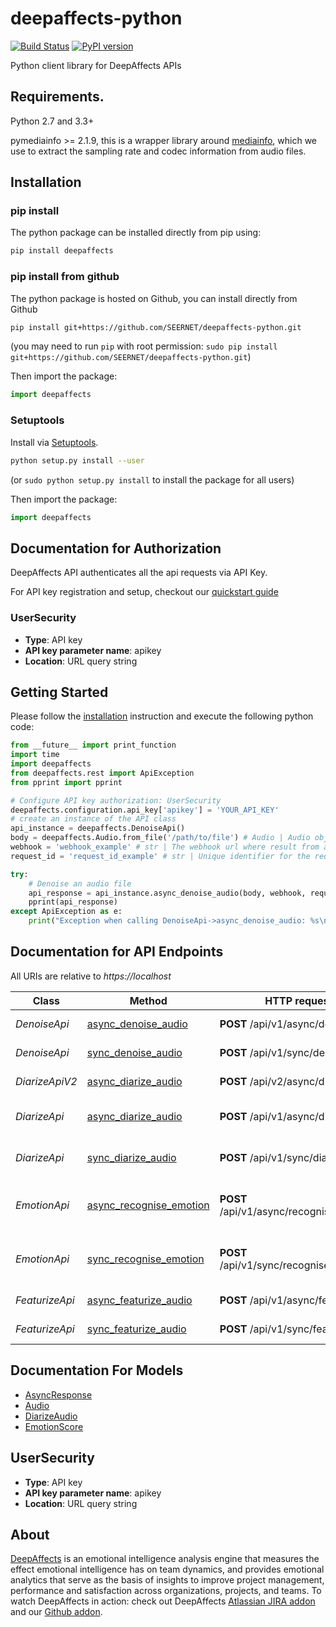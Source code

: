 # deepaffects-python

[![Build Status](https://travis-ci.org/SEERNET/deepaffects-python.svg?branch=master)](https://travis-ci.org/SEERNET/deepaffects-python)
[![PyPI version](https://badge.fury.io/py/deepaffects.svg)](https://badge.fury.io/py/deepaffects)

Python client library for DeepAffects APIs

## Requirements.

Python 2.7 and 3.3+

pymediainfo >= 2.1.9, this is a wrapper library around [mediainfo](https://mediaarea.net/en/MediaInfo), which we use to
extract the sampling rate and codec information from audio files.

## Installation

### pip install

The python package can be installed directly from pip using:

```bash
pip install deepaffects

```
### pip install from github

The python package is hosted on Github, you can install directly from Github

```sh
pip install git+https://github.com/SEERNET/deepaffects-python.git
```
(you may need to run `pip` with root permission: `sudo pip install git+https://github.com/SEERNET/deepaffects-python.git`)

Then import the package:
```python
import deepaffects 
```

### Setuptools

Install via [Setuptools](http://pypi.python.org/pypi/setuptools).

```sh
python setup.py install --user
```
(or `sudo python setup.py install` to install the package for all users)

Then import the package:
```python
import deepaffects
```

## Documentation for Authorization

DeepAffects API authenticates all the api requests via API Key.

For API key registration and setup, checkout our [quickstart guide](https://developers.deepaffects.com/docs/#quickstart-guide)

### UserSecurity

- **Type**: API key
- **API key parameter name**: apikey
- **Location**: URL query string


## Getting Started

Please follow the [installation](#installation) instruction and execute the following python code:


```python
from __future__ import print_function
import time
import deepaffects
from deepaffects.rest import ApiException
from pprint import pprint

# Configure API key authorization: UserSecurity
deepaffects.configuration.api_key['apikey'] = 'YOUR_API_KEY'
# create an instance of the API class
api_instance = deepaffects.DenoiseApi()
body = deepaffects.Audio.from_file('/path/to/file') # Audio | Audio object that needs to be denoised.
webhook = 'webhook_example' # str | The webhook url where result from async resource is posted
request_id = 'request_id_example' # str | Unique identifier for the request (optional)

try:
    # Denoise an audio file
    api_response = api_instance.async_denoise_audio(body, webhook, request_id=request_id)
    pprint(api_response)
except ApiException as e:
    print("Exception when calling DenoiseApi->async_denoise_audio: %s\n" % e)

```

## Documentation for API Endpoints

All URIs are relative to *https://localhost*

Class | Method | HTTP request | Description
----------------- | --------------------------------------- | ------------- | -------------
*DenoiseApi* | [async_denoise_audio](https://github.com/SEERNET/deepaffects-python/blob/master/docs/DenoiseApi.md#async_denoise_audio) | **POST** /api/v1/async/denoise | Denoise an audio file
*DenoiseApi* | [sync_denoise_audio](https://github.com/SEERNET/deepaffects-python/blob/master/docs/DenoiseApi.md#sync_denoise_audio) | **POST** /api/v1/sync/denoise | Denoise an audio file
*DiarizeApiV2* | [async_diarize_audio](https://github.com/SEERNET/deepaffects-python/blob/master/docs/DiarizeApiV2.md#async_diarize_audio) | **POST** /api/v2/async/diarize | Diarize an audio file
*DiarizeApi* | [async_diarize_audio](https://github.com/SEERNET/deepaffects-python/blob/master/docs/DiarizeApi.md#async_diarize_audio) | **POST** /api/v1/async/diarize | Diarize an audio file (Legacy)
*DiarizeApi* | [sync_diarize_audio](https://github.com/SEERNET/deepaffects-python/blob/master/docs/DiarizeApi.md#sync_diarize_audio) | **POST** /api/v1/sync/diarize | Diarize an audio file (Legacy)
*EmotionApi* | [async_recognise_emotion](https://github.com/SEERNET/deepaffects-python/blob/master/docs/EmotionApi.md#async_recognise_emotion) | **POST** /api/v1/async/recognise_emotion | Find emotion in an audio file
*EmotionApi* | [sync_recognise_emotion](https://github.com/SEERNET/deepaffects-python/blob/master/docs/EmotionApi.md#sync_recognise_emotion) | **POST** /api/v1/sync/recognise_emotion | Find emotion in an audio file
*FeaturizeApi* | [async_featurize_audio](https://github.com/SEERNET/deepaffects-python/blob/master/docs/FeaturizeApi.md#async_featurize_audio) | **POST** /api/v1/async/featurize | featurize an audio file
*FeaturizeApi* | [sync_featurize_audio](https://github.com/SEERNET/deepaffects-python/blob/master/docs/FeaturizeApi.md#sync_featurize_audio) | **POST** /api/v1/sync/featurize | featurize an audio file


## Documentation For Models

 - [AsyncResponse](https://github.com/SEERNET/deepaffects-python/blob/master/docs/AsyncResponse.md)
 - [Audio](https://github.com/SEERNET/deepaffects-python/blob/master/docs/Audio.md)
 - [DiarizeAudio](https://github.com/SEERNET/deepaffects-python/blob/master/docs/DiarizeAudio.md)
 - [EmotionScore](https://github.com/SEERNET/deepaffects-python/blob/master/docs/EmotionScore.md)




## UserSecurity

- **Type**: API key
- **API key parameter name**: apikey
- **Location**: URL query string


## About
[DeepAffects](https://www.deepaffects.com/dashboard) is an emotional intelligence analysis engine that measures the effect emotional intelligence
has on team dynamics, and provides emotional analytics that serve as the basis of insights to improve
project management, performance and satisfaction across organizations, projects, and teams. To watch DeepAffects in action: check out DeepAffects [Atlassian JIRA addon](https://marketplace.atlassian.com/plugins/com.deepaffects.teams.jira/cloud/overview) and our [Github addon](https://teams.deepaffects.com/).



